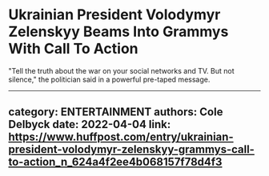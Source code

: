 # Ukrainian President Volodymyr Zelenskyy Beams Into Grammys With Call To Action

"Tell the truth about the war on your social networks and TV. But not silence," the politician said in a powerful pre-taped message.

---
category: ENTERTAINMENT
authors: Cole Delbyck
date: 2022-04-04
link: https://www.huffpost.com/entry/ukrainian-president-volodymyr-zelenskyy-grammys-call-to-action_n_624a4f2ee4b068157f78d4f3
---
